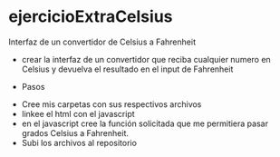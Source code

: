 # ejercicioExtraCelsius
Interfaz de un convertidor de Celsius a Fahrenheit
- crear la interfaz de un convertidor que reciba cualquier numero en Celsius y devuelva
el resultado en el input de Fahrenheit
* Pasos
- Cree mis carpetas con sus respectivos archivos
- linkee el html con el javascript
- en el javascript cree la función solicitada que me permitiera pasar grados
Celsius a Fahrenheit.
- Subi los archivos al repositorio
